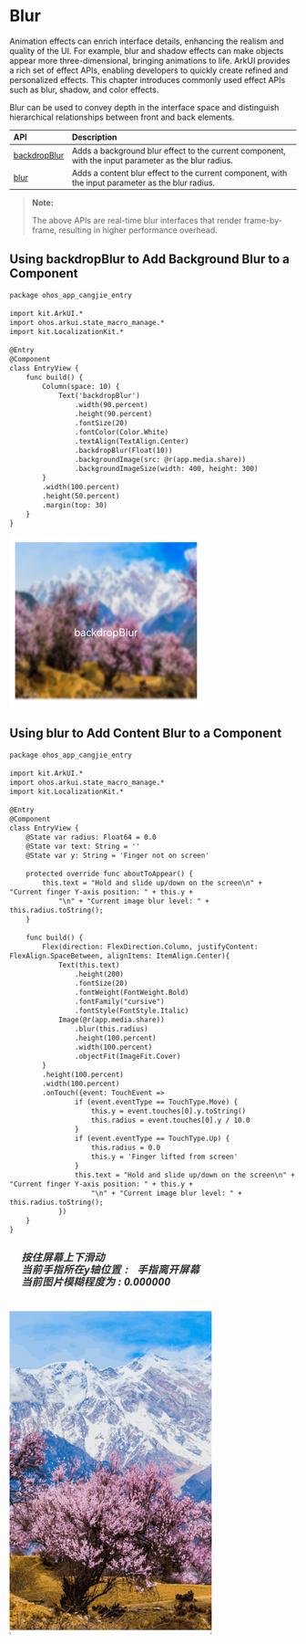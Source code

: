 # Blur

Animation effects can enrich interface details, enhancing the realism and quality of the UI. For example, blur and shadow effects can make objects appear more three-dimensional, bringing animations to life. ArkUI provides a rich set of effect APIs, enabling developers to quickly create refined and personalized effects. This chapter introduces commonly used effect APIs such as blur, shadow, and color effects.

Blur can be used to convey depth in the interface space and distinguish hierarchical relationships between front and back elements.

| API                                                          | Description                                         |
| :------------------------------------------------------------ | :-------------------------------------------- |
| [backdropBlur](../../../reference/source_en/arkui-cj/cj-universal-attribute-background.md#func-backdropblurfloat64) | Adds a background blur effect to the current component, with the input parameter as the blur radius. |
| [blur](../../../reference/source_en/arkui-cj/cj-universal-attribute-imageeffect.md#func-blurfloat64) | Adds a content blur effect to the current component, with the input parameter as the blur radius. |

> **Note:**
>
> The above APIs are real-time blur interfaces that render frame-by-frame, resulting in higher performance overhead.

## Using backdropBlur to Add Background Blur to a Component

 <!-- run -->

```cangjie
package ohos_app_cangjie_entry

import kit.ArkUI.*
import ohos.arkui.state_macro_manage.*
import kit.LocalizationKit.*

@Entry
@Component
class EntryView {
    func build() {
        Column(space: 10) {
            Text('backdropBlur')
                .width(90.percent)
                .height(90.percent)
                .fontSize(20)
                .fontColor(Color.White)
                .textAlign(TextAlign.Center)
                .backdropBlur(Float(10))
                .backgroundImage(src: @r(app.media.share))
                .backgroundImageSize(width: 400, height: 300)
        }
        .width(100.percent)
        .height(50.percent)
        .margin(top: 30)
    }
}
```

![blur](./figures/blur.PNG)

## Using blur to Add Content Blur to a Component

 <!-- run -->

```cangjie
package ohos_app_cangjie_entry

import kit.ArkUI.*
import ohos.arkui.state_macro_manage.*
import kit.LocalizationKit.*

@Entry
@Component
class EntryView {
    @State var radius: Float64 = 0.0
    @State var text: String = ''
    @State var y: String = 'Finger not on screen'

    protected override func aboutToAppear() {
        this.text = "Hold and slide up/down on the screen\n" + "Current finger Y-axis position: " + this.y +
            "\n" + "Current image blur level: " + this.radius.toString();
    }

    func build() {
        Flex(direction: FlexDirection.Column, justifyContent: FlexAlign.SpaceBetween, alignItems: ItemAlign.Center){
            Text(this.text)
                .height(200)
                .fontSize(20)
                .fontWeight(FontWeight.Bold)
                .fontFamily("cursive")
                .fontStyle(FontStyle.Italic)
            Image(@r(app.media.share))
                .blur(this.radius)
                .height(100.percent)
                .width(100.percent)
                .objectFit(ImageFit.Cover)
        }
        .height(100.percent)
        .width(100.percent)
        .onTouch({event: TouchEvent =>
                if (event.eventType == TouchType.Move) {
                    this.y = event.touches[0].y.toString()
                    this.radius = event.touches[0].y / 10.0
                }
                if (event.eventType == TouchType.Up) {
                    this.radius = 0.0
                    this.y = 'Finger lifted from screen'
                }
                this.text = "Hold and slide up/down on the screen\n" + "Current finger Y-axis position: " + this.y +
                    "\n" + "Current image blur level: " + this.radius.toString();
            })
    }
}
```

![blur2](./figures/blur2.gif)